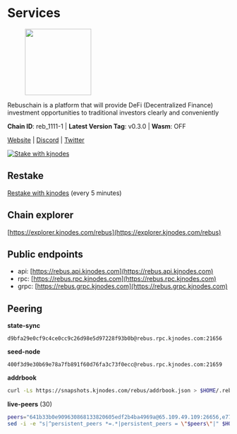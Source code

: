 # Services

<figure><img src="https://raw.githubusercontent.com/kj89/testnet_manuals/main/pingpub/logos/rebus.png" width="150" alt=""><figcaption></figcaption></figure>

Rebuschain is a platform that will provide DeFi (Decentralized Finance)  investment opportunities to traditional investors clearly and conveniently

**Chain ID**: reb_1111-1 | **Latest Version Tag**: v0.3.0 | **Wasm**: OFF

[Website](https://www.rebuschain.com) | [Discord](https://discord.gg/rebuschain) | [Twitter](https://twitter.com/RebusChain)

[![Stake with kjnodes](https://i.ibb.co/cr44Q8j/button-stake-with-kjnodes.png)](https://restake.app/rebus/rebusvaloper1vndzy8y55ylgpmmsc34uy8rm6kqlml6ffs9lrv)

## Restake

[Restake with kjnodes](https://restake.app/rebus/rebusvaloper1vndzy8y55ylgpmmsc34uy8rm6kqlml6ffs9lrv) (every 5 minutes)
## Chain explorer
[https://explorer.kjnodes.com/rebus](https://explorer.kjnodes.com/rebus)

## Public endpoints

* api: [https://rebus.api.kjnodes.com](https://rebus.api.kjnodes.com)
* rpc: [https://rebus.rpc.kjnodes.com](https://rebus.rpc.kjnodes.com)
* grpc: [https://rebus.grpc.kjnodes.com](https://rebus.grpc.kjnodes.com)

## Peering

**state-sync**

```text
d9bfa29e0cf9c4ce0cc9c26d98e5d97228f93b0b@rebus.rpc.kjnodes.com:21656
```

**seed-node**

```text
400f3d9e30b69e78a7fb891f60d76fa3c73f0ecc@rebus.rpc.kjnodes.com:21659
```

**addrbook**
```bash
curl -Ls https://snapshots.kjnodes.com/rebus/addrbook.json > $HOME/.rebusd/config/addrbook.json
```

**live-peers** (30)
```bash
peers="641b33b0e909630868133820605edf2b4ba4969a@65.109.49.109:26656,e772ebf24c2fda82456812050fee31e19c9455fc@65.109.122.105:61456,6ac55af662061d3669d7c70961a8fd87ba2f2075@65.108.200.142:26696,f546370843f92e2415524a7b18f9cd528e2fd706@65.109.55.186:26656,92245ff5c7a4b293d2f0c7f9afca0ddad2e0fb52@65.108.244.178:26656,d3a8fdbe6776fc71998fa893abcd634461b52b19@65.109.92.241:40106,87102b5dd22c1d17f97197c078f23726ae3c6214@91.157.60.253:26656,b212d5740b2e11e54f56b072dc13b6134650cfb5@169.155.168.16:26656,ce38728ac38ebbb4a72d496d42f8e9030af441d7@162.19.137.25:26656,bb2a7dc81b9bd0e017409a2bbb71b12bb899e743@178.63.22.117:26656,b8137c688096d1abcf56942d335d061f212e6629@62.212.65.138:34656,89ded0a3987d22e46b756fead439e2a4d25f23cb@185.144.99.30:26656,c126eed9cfede7802d78f570fec8175835309a73@141.95.127.146:26656,1fcb45323f9045707c0c344a60d7cb906008cfaf@65.109.80.176:26656,ae67d4c37632435e0d5f27041f50af20d227bdc2@93.170.72.118:21656,a7d96dc929824613315dcc1c90fee119f28cc51f@164.152.160.207:26656,07b84cf4b47a2e5ad251267716fe05bcf30330cd@65.21.170.3:29656,faf349e185255c4aa2786da4f8ac70ea13849db0@169.155.45.128:26656,69e27ab9b46350654805df3ea8d9ac2f00af4e4c@38.242.244.85:26656,cd71aa366822800a2aa7051fae69127f78b3f203@188.165.225.226:26656,89757803f40da51678451735445ad40d5b15e059@169.155.44.106:26656,12e6bea6650a53150c01ca3897e4a0b94d6e9d4e@135.181.141.47:26656,8f023504e27873141164b6fbf1c4b788ff8d533b@159.69.200.24:26656,05483a7ec0160b17de1ad8e7793c7502e70e5525@146.59.85.223:17256,49e084a4c77f168810608e20b530ee9d25ac69b7@209.126.8.176:26656,b1dcbb37514fbe215be54079e71aa39dac7fd0ae@64.5.123.203:26656,a3d975c913570ad217d9a3de01a8616ad5ce20f8@142.132.128.137:26656,10eb2d456219ea712c696251ddf231bbec6d987c@65.109.37.58:15656,346bf012c17fa30ef70ae72f082374838626532a@65.108.106.131:26696,d9bfa29e0cf9c4ce0cc9c26d98e5d97228f93b0b@65.109.88.38:21656"
sed -i -e "s|^persistent_peers *=.*|persistent_peers = \"$peers\"|" $HOME/.rebusd/config/config.toml
```
